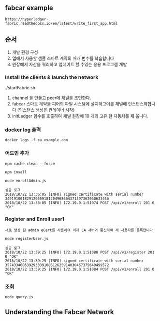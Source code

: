 ## fabcar example
    https://hyperledger-fabric.readthedocs.io/en/latest/write_first_app.html

## 순서
   1) 개발 환경 구성 
   2) 앱에서 사용할 샘플 스마트 계약의 매개 변수를 학습합니다
   3) 원장에서 자산을 쿼리하고 업데이트 할 수있는 응용 프로그램 개발
   
   
### Install the clients & launch the network

   ./startFabric.sh
   
   1) channel 을 만들고 peer에 채널을 조인한다.
   2) fabcar 스마트 계약을 피어의 파일 시스템에 설치하고이를 채널에 인스턴스화합니다 (인스턴스 생성은 컨테이너 시작)
   3) initLedger 함수를 호출하여 채널 원장에 10 개의 고유 한 자동차를 채 웁니다.
   
### docker log 출력

    docker logs -f ca.example.com
   
### 어드민 추가

    npm cache clean --force
    
    npm insall
 
    node enrollAdmin.js
    
    성공 로그 
    2018/10/22 13:36:05 [INFO] signed certificate with serial number 340191001829120559181204968664371397362060633466
    2018/10/22 13:36:05 [INFO] 172.19.0.1:51074 POST /api/v1/enroll 201 0 "OK"
    
### Register and Enroll user1
    새로 생성 된 admin eCert를 사용하여 이제 CA 서버와 통신하여 새 사용자를 등록합니다
    
    node registerUser.js
    
    성공 로그
    2018/10/22 13:39:25 [INFO] 172.19.0.1:51080 POST /api/v1/register 201 0 "OK"
    2018/10/22 13:39:25 [INFO] signed certificate with serial number 357433460539293339108612625914030457375640499572
    2018/10/22 13:39:25 [INFO] 172.19.0.1:51084 POST /api/v1/enroll 201 0 "OK"


### 조회
    node query.js
    
###




## Understanding the Fabcar Network



    
    